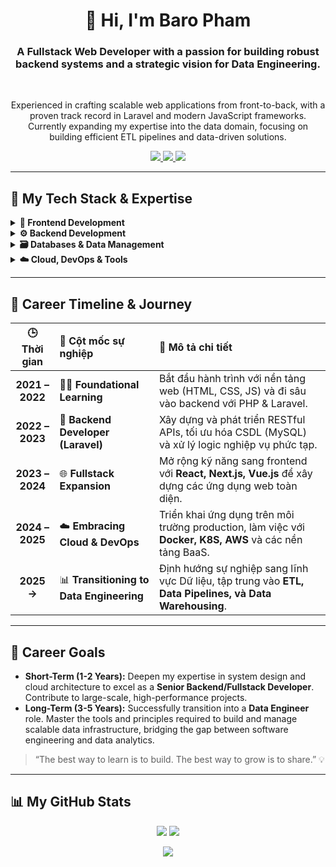 <div align="center">
  
# 👋 Hi, I'm Baro Pham

### A Fullstack Web Developer with a passion for building robust backend systems and a strategic vision for Data Engineering.

<br>

<p>
  Experienced in crafting scalable web applications from front-to-back, with a proven track record in Laravel and modern JavaScript frameworks. Currently expanding my expertise into the data domain, focusing on building efficient ETL pipelines and data-driven solutions.
</p>

<p>
  <a href="https://baro-dev.io.vn" target="_blank">
    <img src="https://img.shields.io/badge/Portfolio-baro--dev.io.vn-blue?style=for-the-badge&logo=icloud" />
  </a>
  <a href="https://www.linkedin.com/in/pbao" target="_blank">
    <img src="https://img.shields.io/badge/LinkedIn-pbao-blue?style=for-the-badge&logo=linkedin" />
  </a>
  <a href="mailto:pbao.business@gmail.com">
    <img src="https://img.shields.io/badge/Email-pbao.business@gmail.com-red?style=for-the-badge&logo=gmail" />
  </a>
</p>

</div>

---

## 🧠 My Tech Stack & Expertise

<details>
<summary><strong>🚀 Frontend Development</strong></summary>
<br>
<table>
  <tr>
    <td align="center"><img src="https://skillicons.dev/icons?i=react" width="48" height="48" alt="React" /><br><sub><b>React</b></sub></td>
    <td align="center"><img src="https://skillicons.dev/icons?i=nextjs" width="48" height="48" alt="Next.js" /><br><sub><b>Next.js</b></sub></td>
    <td align="center"><img src="https://skillicons.dev/icons?i=vue" width="48" height="48" alt="Vue.js" /><br><sub><b>Vue.js</b></sub></td>
    <td align="center"><img src="https://skillicons.dev/icons?i=nuxtjs" width="48" height="48" alt="Nuxt.js" /><br><sub><b>Nuxt.js</b></sub></td>
    <td align="center"><img src="https://skillicons.dev/icons?i=angular" width="48" height="48" alt="Angular" /><br><sub><b>Angular</b></sub></td>
    <td align="center"><img src="https://skillicons.dev/icons?i=html,css,js,ts" width="48" height="48" alt="Web Basics" /><br><sub><b>Web Core</b></sub></td>
  </tr>
</table>
</details>

<details>
<summary><strong>⚙️ Backend Development</strong></summary>
<br>
<table>
  <tr>
    <td align="center"><img src="https://skillicons.dev/icons?i=laravel" width="48" height="48" alt="Laravel" /><br><sub><b>Laravel</b></sub></td>
    <td align="center"><img src="https://skillicons.dev/icons?i=express" width="48" height="48" alt="Express" /><br><sub><b>Express.js</b></sub></td>
    <td align="center"><img src="https://skillicons.dev/icons?i=nodejs" width="48" height="48" alt="Node.js" /><br><sub><b>Node.js</b></sub></td>
    <td align="center"><img src="https://skillicons.dev/icons?i=python" width="48" height="48" alt="Python" /><br><sub><b>Python</b></sub></td>
    <td align="center"><img src="https://cdn.worldvectorlogo.com/logos/codeigniter.svg" width="48" height="48" alt="CodeIgniter" /><br><sub><b>CodeIgniter</b></sub></td>
  </tr>
</table>
</details>

<details>
<summary><strong>🗃️ Databases & Data Management</strong></summary>
<br>
<table>
  <tr>
    <td align="center"><img src="https://skillicons.dev/icons?i=mysql" width="48" height="48" alt="MySQL" /><br><sub><b>MySQL</b></sub></td>
    <td align="center"><img src="https://skillicons.dev/icons?i=postgres" width="48" height="48" alt="PostgreSQL" /><br><sub><b>PostgreSQL</b></sub></td>
    <td align="center"><img src="https://skillicons.dev/icons?i=mongodb" width="48" height="48" alt="MongoDB" /><br><sub><b>MongoDB</b></sub></td>
    <td align="center"><img src="https://skillicons.dev/icons?i=supabase" width="48" height="48" alt="Supabase" /><br><sub><b>Supabase</b></sub></td>
    <td align="center"><img src="https://skillicons.dev/icons?i=firebase" width="48" height="48" alt="Firebase" /><br><sub><b>Firebase</b></sub></td>
  </tr>
</table>
</details>

<details>
<summary><strong>☁️ Cloud, DevOps & Tools</strong></summary>
<br>
<table>
  <tr>
    <td align="center"><img src="https://skillicons.dev/icons?i=aws" width="48" height="48" alt="AWS" /><br><sub><b>AWS</b></sub></td>
    <td align="center"><img src="https://skillicons.dev/icons?i=docker" width="48" height="48" alt="Docker" /><br><sub><b>Docker</b></sub></td>
    <td align="center"><img src="https://skillicons.dev/icons?i=kubernetes" width="48" height="48" alt="Kubernetes" /><br><sub><b>Kubernetes</b></sub></td>
    <td align="center"><img src="https://skillicons.dev/icons?i=git" width="48" height="48" alt="Git" /><br><sub><b>Git</b></sub></td>
    <td align="center"><img src="https://skillicons.dev/icons?i=postman" width="48" height="48" alt="Postman" /><br><sub><b>Postman</b></sub></td>
    <td align="center"><img src="https://skillicons.dev/icons?i=vscode" width="48" height="48" alt="VSCode" /><br><sub><b>VS Code</b></sub></td>
  </tr>
</table>
</details>

---

## 🧭 Career Timeline & Journey

| 🕒 Thời gian | 🚀 Cột mốc sự nghiệp | 📝 Mô tả chi tiết |
|:---:|:---|:---|
| **2021 – 2022** | 👨‍🎓 **Foundational Learning** | Bắt đầu hành trình với nền tảng web (HTML, CSS, JS) và đi sâu vào backend với PHP & Laravel. |
| **2022 – 2023** | 🧰 **Backend Developer (Laravel)** | Xây dựng và phát triển RESTful APIs, tối ưu hóa CSDL (MySQL) và xử lý logic nghiệp vụ phức tạp. |
| **2023 – 2024** | 🌐 **Fullstack Expansion** | Mở rộng kỹ năng sang frontend với **React, Next.js, Vue.js** để xây dựng các ứng dụng web toàn diện. |
| **2024 – 2025** | ☁️ **Embracing Cloud & DevOps** | Triển khai ứng dụng trên môi trường production, làm việc với **Docker, K8S, AWS** và các nền tảng BaaS. |
| **2025 →** | 📊 **Transitioning to Data Engineering** | Định hướng sự nghiệp sang lĩnh vực Dữ liệu, tập trung vào **ETL, Data Pipelines, và Data Warehousing**. |

---

## 🎯 Career Goals

* **Short-Term (1-2 Years):** Deepen my expertise in system design and cloud architecture to excel as a **Senior Backend/Fullstack Developer**. Contribute to large-scale, high-performance projects.
* **Long-Term (3-5 Years):** Successfully transition into a **Data Engineer** role. Master the tools and principles required to build and manage scalable data infrastructure, bridging the gap between software engineering and data analytics.

> “The best way to learn is to build. The best way to grow is to share.” 💡

---

## 📊 My GitHub Stats

<p align="center">
  <img src="https://github-readme-stats.vercel.app/api?username=pbao9&show_icons=true&theme=tokyonight&cache_seconds=86400" />
  <img src="https://github-readme-streak-stats.herokuapp.com/?user=pbao9&theme=tokyonight&cache_seconds=86400" />
</p>
<p align="center">
  <img src="https://github-readme-stats.vercel.app/api/top-langs/?username=pbao9&layout=compact&theme=tokyonight&cache_seconds=86400" />
</p>
